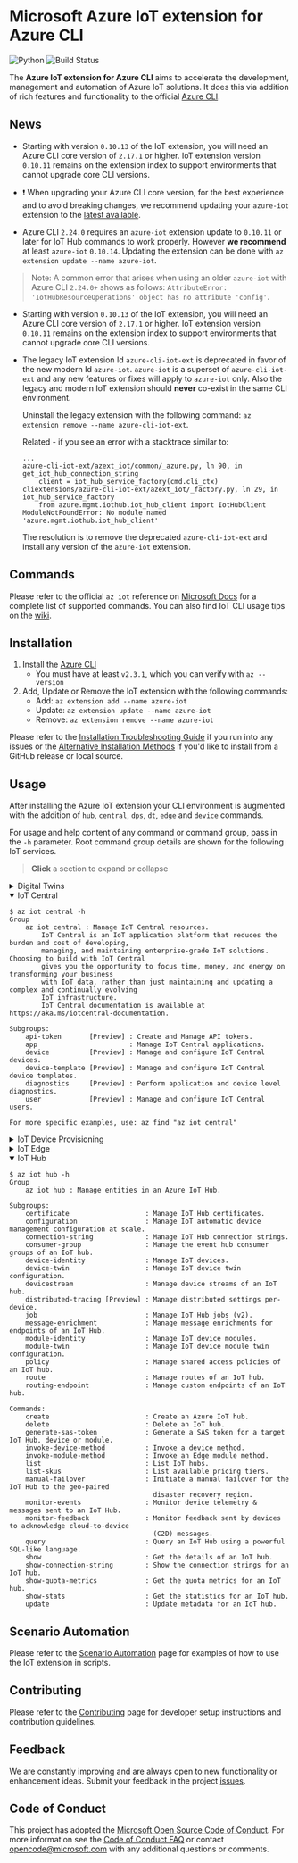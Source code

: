 # Microsoft Azure IoT extension for Azure CLI

![Python](https://img.shields.io/pypi/pyversions/azure-cli.svg?maxAge=2592000)
![Build Status](https://dev.azure.com/azureiotdevxp/aziotcli/_apis/build/status/Merge%20-%20Azure.azure-iot-cli-extension?branchName=dev)

The **Azure IoT extension for Azure CLI** aims to accelerate the development, management and automation of Azure IoT solutions. It does this via addition of rich features and functionality to the official [Azure CLI](https://docs.microsoft.com/en-us/cli/azure).

## News
- Starting with version `0.10.13` of the IoT extension, you will need an Azure CLI core version of `2.17.1` or higher. IoT extension version `0.10.11` remains on the extension index to support environments that cannot upgrade core CLI versions. 

- ❗ When upgrading your Azure CLI core version, for the best experience and to avoid breaking changes, we recommend updating your `azure-iot` extension to the [latest available](https://github.com/Azure/azure-iot-cli-extension/releases).

- Azure CLI `2.24.0` requires an `azure-iot` extension update to `0.10.11` or later for IoT Hub commands to work properly. However **we recommend** at least `azure-iot` `0.10.14`. Updating the extension can be done with `az extension update --name azure-iot`.

> Note: A common error that arises when using an older `azure-iot` with Azure CLI `2.24.0+` shows as follows: `AttributeError: 'IotHubResourceOperations' object has no attribute 'config'`.

- Starting with version `0.10.13` of the IoT extension, you will need an Azure CLI core version of `2.17.1` or higher. IoT extension version `0.10.11` remains on the extension index to support environments that cannot upgrade core CLI versions.

- The legacy IoT extension Id `azure-cli-iot-ext` is deprecated in favor of the new modern Id `azure-iot`. `azure-iot` is a superset of `azure-cli-iot-ext` and any new features or fixes will apply to `azure-iot` only. Also the legacy and modern IoT extension should **never** co-exist in the same CLI environment.

    Uninstall the legacy extension with the following command: `az extension remove --name azure-cli-iot-ext`.

    Related - if you see an error with a stacktrace similar to:

    ```text
    ...
    azure-cli-iot-ext/azext_iot/common/_azure.py, ln 90, in get_iot_hub_connection_string
        client = iot_hub_service_factory(cmd.cli_ctx)
    cliextensions/azure-cli-iot-ext/azext_iot/_factory.py, ln 29, in iot_hub_service_factory
        from azure.mgmt.iothub.iot_hub_client import IotHubClient
    ModuleNotFoundError: No module named 'azure.mgmt.iothub.iot_hub_client'
    ```

    The resolution is to remove the deprecated `azure-cli-iot-ext` and install any version of the `azure-iot` extension.

## Commands

Please refer to the official `az iot` reference on [Microsoft Docs](https://docs.microsoft.com/en-us/cli/azure/ext/azure-iot/iot) for a complete list of supported commands.  You can also find IoT CLI usage tips on the [wiki](https://github.com/Azure/azure-iot-cli-extension/wiki/Tips).

## Installation

1. Install the [Azure CLI](https://docs.microsoft.com/en-us/cli/azure/install-azure-cli)
    - You must have at least `v2.3.1`, which you can verify with `az --version`
1. Add, Update or Remove the IoT extension with the following commands:
    - Add: `az extension add --name azure-iot`
    - Update: `az extension update --name azure-iot`
    - Remove: `az extension remove --name azure-iot`

Please refer to the [Installation Troubleshooting Guide](docs/install-help.md) if you run into any issues or the [Alternative Installation Methods](docs/alt-install-methods.md) if you'd like to install from a GitHub release or local source.

## Usage

After installing the Azure IoT extension your CLI environment is augmented with the addition of `hub`, `central`, `dps`, `dt`, `edge` and `device` commands.

For usage and help content of any command or command group, pass in the `-h` parameter. Root command group details are shown for the following IoT services.

> **Click** a section to expand or collapse

<details>
  <summary>Digital Twins</summary>

```
$ az dt -h
Group
    az dt : Manage Azure Digital Twins solutions & infrastructure.
        This command group is in preview. It may be changed/removed in a future release.
Subgroups:
    endpoint        : Manage and configure Digital Twins instance endpoints.
    model           : Manage DTDL models and definitions on a Digital Twins instance.
    role-assignment : Manage RBAC role assignments for a Digital Twins instance.
    route           : Manage and configure event routes.
    twin            : Manage and configure the digital twins of a Digital Twins instance.

Commands:
    create          : Create a new Digital Twins instance.
    delete          : Delete an existing Digital Twins instance.
    list            : List the collection of Digital Twins instances by subscription or resource
                      group.
    show            : Show an existing Digital Twins instance.
```
</details>

<details open>
  <summary>IoT Central</summary>

```
$ az iot central -h
Group
    az iot central : Manage IoT Central resources.
        IoT Central is an IoT application platform that reduces the burden and cost of developing,
        managing, and maintaining enterprise-grade IoT solutions. Choosing to build with IoT Central
        gives you the opportunity to focus time, money, and energy on transforming your business
        with IoT data, rather than just maintaining and updating a complex and continually evolving
        IoT infrastructure.
        IoT Central documentation is available at https://aka.ms/iotcentral-documentation.

Subgroups:
    api-token       [Preview] : Create and Manage API tokens.
    app                       : Manage IoT Central applications.
    device          [Preview] : Manage and configure IoT Central devices.
    device-template [Preview] : Manage and configure IoT Central device templates.
    diagnostics     [Preview] : Perform application and device level diagnostics.
    user            [Preview] : Manage and configure IoT Central users.

For more specific examples, use: az find "az iot central"
```
</details>

<details>
  <summary>IoT Device Provisioning</summary>

```
$ az iot dps -h
Group
    az iot dps : Manage entities in an Azure IoT Hub Device Provisioning Service. Augmented with the
    IoT extension.

Subgroups:
    access-policy    : Manage Azure IoT Hub Device Provisioning Service access policies.
    certificate      : Manage Azure IoT Hub Device Provisioning Service certificates.
    enrollment       : Manage enrollments in an Azure IoT Hub Device Provisioning Service.
    enrollment-group : Manage Azure IoT Hub Device Provisioning Service.
    linked-hub       : Manage Azure IoT Hub Device Provisioning Service linked IoT hubs.
    registration     : Manage Azure IoT Hub Device Provisioning Service registrations.

Commands:
    create           : Create an Azure IoT Hub device provisioning service.
    delete           : Delete an Azure IoT Hub device provisioning service.
    list             : List Azure IoT Hub device provisioning services.
    show             : Get the details of an Azure IoT Hub device provisioning service.
    update           : Update an Azure IoT Hub device provisioning service.
```
</details>

<details>
  <summary>IoT Edge</summary>

```
$ az iot edge -h
Group
    az iot edge : Manage IoT solutions on the Edge.

Subgroups:
    deployment  : Manage IoT Edge deployments at scale.

Commands:
    set-modules : Set edge modules on a single device.
```
</details>

<details open>
  <summary>IoT Hub</summary>

```
$ az iot hub -h
Group
    az iot hub : Manage entities in an Azure IoT Hub.

Subgroups:
    certificate                   : Manage IoT Hub certificates.
    configuration                 : Manage IoT automatic device management configuration at scale.
    connection-string             : Manage IoT Hub connection strings.
    consumer-group                : Manage the event hub consumer groups of an IoT hub.
    device-identity               : Manage IoT devices.
    device-twin                   : Manage IoT device twin configuration.
    devicestream                  : Manage device streams of an IoT hub.
    distributed-tracing [Preview] : Manage distributed settings per-device.
    job                           : Manage IoT Hub jobs (v2).
    message-enrichment            : Manage message enrichments for endpoints of an IoT Hub.
    module-identity               : Manage IoT device modules.
    module-twin                   : Manage IoT device module twin configuration.
    policy                        : Manage shared access policies of an IoT hub.
    route                         : Manage routes of an IoT hub.
    routing-endpoint              : Manage custom endpoints of an IoT hub.

Commands:
    create                        : Create an Azure IoT hub.
    delete                        : Delete an IoT hub.
    generate-sas-token            : Generate a SAS token for a target IoT Hub, device or module.
    invoke-device-method          : Invoke a device method.
    invoke-module-method          : Invoke an Edge module method.
    list                          : List IoT hubs.
    list-skus                     : List available pricing tiers.
    manual-failover               : Initiate a manual failover for the IoT Hub to the geo-paired
                                    disaster recovery region.
    monitor-events                : Monitor device telemetry & messages sent to an IoT Hub.
    monitor-feedback              : Monitor feedback sent by devices to acknowledge cloud-to-device
                                    (C2D) messages.
    query                         : Query an IoT Hub using a powerful SQL-like language.
    show                          : Get the details of an IoT hub.
    show-connection-string        : Show the connection strings for an IoT hub.
    show-quota-metrics            : Get the quota metrics for an IoT hub.
    show-stats                    : Get the statistics for an IoT hub.
    update                        : Update metadata for an IoT hub.
```
</details>

## Scenario Automation

Please refer to the [Scenario Automation](docs/scenario-automation.md) page for examples of how to use the IoT extension in scripts.

## Contributing

Please refer to the [Contributing](CONTRIBUTING.md) page for developer setup instructions and contribution guidelines.

## Feedback

We are constantly improving and are always open to new functionality or enhancement ideas. Submit your feedback in the project [issues](https://github.com/Azure/azure-iot-cli-extension/issues).

## Code of Conduct

This project has adopted the [Microsoft Open Source Code of Conduct](https://opensource.microsoft.com/codeofconduct/).
For more information see the [Code of Conduct FAQ](https://opensource.microsoft.com/codeofconduct/faq/) or
contact [opencode@microsoft.com](mailto:opencode@microsoft.com) with any additional questions or comments.
